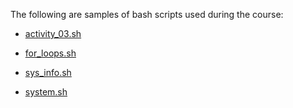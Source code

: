 The following are samples of bash scripts used during the course:


- [activity_03.sh](Linux/activity_03.sh)

- [for_loops.sh](Linux/for_loops.sh)

- [sys_info.sh](Linux/sys_info.sh)

- [system.sh](Linux/system.sh)
